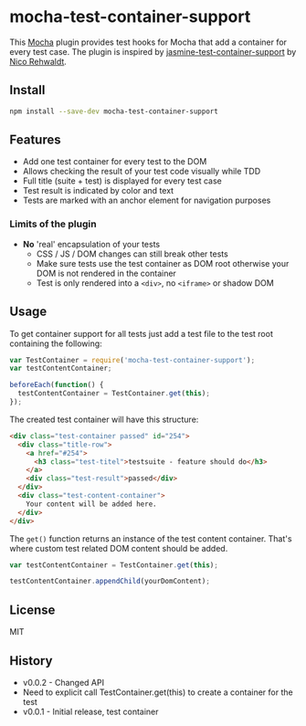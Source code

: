 # mocha-test-container-support

This [Mocha](https://github.com/mochajs/mocha) plugin provides test
hooks for Mocha that add a container for every test case.
The plugin is inspired by [jasmine-test-container-support](https://github.com/bpmn-io/jasmine-test-container-support) by [Nico Rehwaldt](https://github.com/nikku).


## Install

```bash  
npm install --save-dev mocha-test-container-support
```


## Features

* Add one test container for every test to the DOM
* Allows checking the result of your test code visually while TDD
* Full title (suite + test) is displayed for every test case
* Test result is indicated by color and text
* Tests are marked with an anchor element for navigation purposes

### Limits of the plugin

* __No__ 'real' encapsulation of your tests
  * CSS / JS / DOM changes can still break other tests
  * Make sure tests use the test container as DOM root otherwise your DOM is not rendered in the container
  * Test is only rendered into a `<div>`, no `<iframe>` or shadow DOM


## Usage

To get container support for all tests just add a test file to the test root containing the following:

```js
var TestContainer = require('mocha-test-container-support');
var testContentContainer;

beforeEach(function() {
  testContentContainer = TestContainer.get(this);
});
```

The created test container will have this structure:

```html
<div class="test-container passed" id="254">
  <div class="title-row">
    <a href="#254">
      <h3 class="test-titel">testsuite - feature should do</h3>
    </a>
    <div class="test-result">passed</div>
  </div>
  <div class="test-content-container">
    Your content will be added here.
  </div>
</div>
```

The `get()` function returns an instance of the test content container. That's where custom test related DOM content should be added.

```js
var testContentContainer = TestContainer.get(this);

testContentContainer.appendChild(yourDomContent);
```


## License

MIT


## History

* v0.0.2 - Changed API
 * Need to explicit call TestContainer.get(this) to create a container for the test
* v0.0.1 - Initial release, test container
